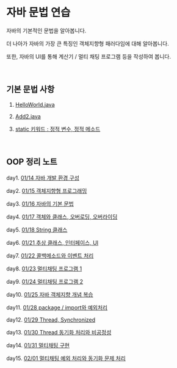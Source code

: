 # 자바 문법 연습

자바의 기본적인 문법을 알아봅니다.

더 나아가 자바의 가장 큰 특징인 객체지향형 패러다임에 대해 알아봅니다.

또한, 자바의 UI를 통해 계산기 / 멀티 채팅 프로그램 등을 작성하여 봅니다.

<br>

## 기본 문법 사항

1. [HelloWorld.java](https://github.com/yh08037/JAVA/blob/master/notes/HelloWorld.md)

2. [Add2.java](https://github.com/yh08037/JAVA/blob/master/notes/Add2.md)

3. [static 키워드 : 정적 변수, 정적 메소드](https://github.com/yh08037/JAVA/blob/master/notes/static.md)

<br>

## OOP 정리 노트

day1. [01/14 자바 개발 환경 구성](https://github.com/yh08037/JAVA/blob/master/notes/day1.md)

day2. [01/15 객체지향형 프로그래밍](https://github.com/yh08037/JAVA/blob/master/notes/day2.md)

day3. [01/16 자바의 기본 문법](https://github.com/yh08037/JAVA/blob/master/notes/day3.md)

day4. [01/17 객체와 클래스, 오버로딩, 오버라이딩](https://github.com/yh08037/JAVA/blob/master/notes/day4.md)

day5. [01/18 String 클래스](https://github.com/yh08037/JAVA/blob/master/notes/day5.md)

day6. [01/21 추상 클래스, 인터페이스, UI](https://github.com/yh08037/JAVA/blob/master/notes/day6.md)

day7. [01/22 콜백메소드와 이벤트 처리](https://github.com/yh08037/JAVA/blob/master/notes/day7.md)

day8. [01/23 멀티채팅 프로그램 1](https://github.com/yh08037/JAVA/blob/master/notes/day8.md)

day9. [01/24 멀티채팅 프로그램 2](https://github.com/yh08037/JAVA/blob/master/notes/day9.md)

day10. [01/25 자바 객체지향 개념 복습](https://github.com/yh08037/JAVA/blob/master/notes/day10.md)

day11. [01/28 package / import와 예외처리](https://github.com/yh08037/JAVA/blob/master/notes/day11.md)

day12. [01/29 Thread, Synchronized](https://github.com/yh08037/JAVA/blob/master/notes/day12.md)

day13. [01/30 Thread 동기화 처리와 비공정성](https://github.com/yh08037/JAVA/blob/master/notes/day13.md)

day14. [01/31 멀티채팅 구현](https://github.com/yh08037/JAVA/blob/master/notes/day14.md)

day15. [02/01 멀티채팅 예외 처리와 동기화 문제 처리](https://github.com/yh08037/JAVA/blob/master/notes/day15.md)
